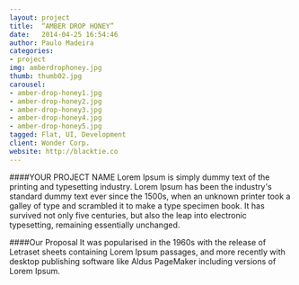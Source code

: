 ```yaml
---
layout: project
title:  “AMBER DROP HONEY”
date:   2014-04-25 16:54:46
author: Paulo Madeira
categories:
- project
img: amberdrophoney.jpg
thumb: thumb02.jpg
carousel:
- amber-drop-honey1.jpg
- amber-drop-honey2.jpg
- amber-drop-honey3.jpg
- amber-drop-honey4.jpg
- amber-drop-honey5.jpg
tagged: Flat, UI, Development
client: Wonder Corp.
website: http://blacktie.co
---
```

####YOUR PROJECT NAME
Lorem Ipsum is simply dummy text of the printing and typesetting industry. Lorem Ipsum has been the industry's standard dummy text ever since the 1500s, when an unknown printer took a galley of type and scrambled it to make a type specimen book. It has survived not only five centuries, but also the leap into electronic typesetting, remaining essentially unchanged.

####Our Proposal
It was popularised in the 1960s with the release of Letraset sheets containing Lorem Ipsum passages, and more recently with desktop publishing software like Aldus PageMaker including versions of Lorem Ipsum.

